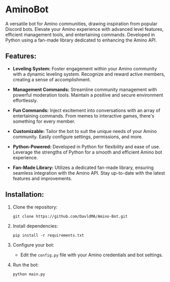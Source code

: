 # AminoBot

A versatile bot for Amino communities, drawing inspiration from popular Discord bots. Elevate your Amino experience with advanced level features, efficient management tools, and entertaining commands. Developed in Python using a fan-made library dedicated to enhancing the Amino API.

## Features:

- **Leveling System:** Foster engagement within your Amino community with a dynamic leveling system. Recognize and reward active members, creating a sense of accomplishment.

- **Management Commands:** Streamline community management with powerful moderation tools. Maintain a positive and secure environment effortlessly.

- **Fun Commands:** Inject excitement into conversations with an array of entertaining commands. From memes to interactive games, there's something for every member.

- **Customizable:** Tailor the bot to suit the unique needs of your Amino community. Easily configure settings, permissions, and more.

- **Python-Powered:** Developed in Python for flexibility and ease of use. Leverage the strengths of Python for a smooth and efficient Amino bot experience.

- **Fan-Made Library:** Utilizes a dedicated fan-made library, ensuring seamless integration with the Amino API. Stay up-to-date with the latest features and improvements.

## Installation:

1. Clone the repository:
   ```
   git clone https://github.com/DavldMA/Amino-Bot.git
   ```

2. Install dependencies:
   ```
   pip install -r requirements.txt
   ```

3. Configure your bot:
   - Edit the `config.py` file with your Amino credentials and bot settings.

4. Run the bot:
   ```
   python main.py
   ```
